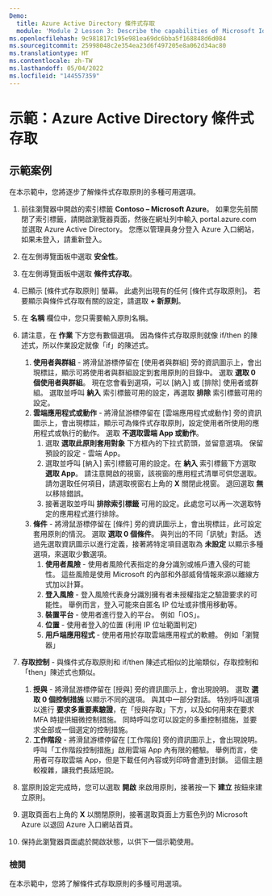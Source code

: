 ```yaml
---
Demo:
  title: Azure Active Directory 條件式存取
  module: 'Module 2 Lesson 3: Describe the capabilities of Microsoft Identity and access management solutions: Explore the access management capabilities of Azure AD'
ms.openlocfilehash: 9c981817c195e981ea69dc6bba5f168848d6d084
ms.sourcegitcommit: 25998048c2e354ea23d6f497205e8a062d34ac80
ms.translationtype: HT
ms.contentlocale: zh-TW
ms.lasthandoff: 05/04/2022
ms.locfileid: "144557359"
---
```

# <a name="demo-azure-active-directory-conditional-access"></a>示範：Azure Active Directory 條件式存取

## <a name="demo-scenario"></a>示範案例

在本示範中，您將逐步了解條件式存取原則的多種可用選項。

1. 前往瀏覽器中開啟的索引標籤 **Contoso – Microsoft Azure**。 如果您先前關閉了索引標籤，請開啟瀏覽器頁面，然後在網址列中輸入 portal.azure.com 並選取 Azure Active Directory。 您應以管理員身分登入 Azure 入口網站，如果未登入，請重新登入。

1. 在左側導覽面板中選取 **安全性**。

1. 在左側導覽面板中選取 **條件式存取**。

1. 已顯示 [條件式存取原則] 螢幕。 此處列出現有的任何 [條件式存取原則]。 若要顯示與條件式存取有關的設定，請選取 **+ 新原則**。

1. 在 **名稱** 欄位中，您只需要輸入原則名稱。

1. 請注意，在 **作業** 下方您有數個選項。  因為條件式存取原則就像 if/then 的陳述式，所以作業設定就像「if」的陳述式。
    1. **使用者與群組** - 將滑鼠游標停留在 [使用者與群組] 旁的資訊圖示上，會出現標註，顯示可將使用者與群組設定到套用原則的目錄中。 選取 **選取 0 個使用者與群組**。  現在您會看到選項，可以 [納入] 或 [排除] 使用者或群組。 選取並呼叫 **納入** 索引標籤可用的設定，再選取 **排除** 索引標籤可用的設定。
    1. **雲端應用程式或動作** - 將滑鼠游標停留在 [雲端應用程式或動作] 旁的資訊圖示上，會出現標註，顯示可為條件式存取原則，設定使用者所使用的應用程式或執行的動作。  選取 **不選取雲端 App 或動作**。
        1. 選取 **選取此原則套用對象** 下方框內的下拉式箭頭，並留意選項。  保留預設的設定 - 雲端 App。
        1. 選取並呼叫 [納入] 索引標籤可用的設定。在 **納入** 索引標籤下方選取 **選取 App**。  請注意開啟的視窗，該視窗的應用程式清單可供您選取。  請勿選取任何項目，請選取視窗右上角的 **X** 關閉此視窗。 退回選取 **無** 以移除錯誤。
        1. 接著選取並呼叫 **排除索引標籤** 可用的設定。此處您可以再一次選取特定的應用程式進行排除。
    1. **條件** - 將滑鼠游標停留在 [條件] 旁的資訊圖示上，會出現標註，此可設定套用原則的情況。 選取 **選取 0 個條件**。 與列出的不同「訊號」對話。   透過先選取資訊圖示以進行定義，接著將特定項目選取為 **未設定** 以顯示多種選項，來選取少數選項。
        1. **使用者風險** - 使用者風險代表指定的身分識別或帳戶遭入侵的可能性。 這些風險是使用 Microsoft 的內部和外部威脅情報來源以離線方式加以計算。
        1. **登入風險** - 登入風險代表身分識別擁有者未授權指定之驗證要求的可能性。 舉例而言，登入可能來自匿名 IP 位址或非慣用移動等。
        1. **裝置平台** - 使用者進行登入的平台。 例如「iOS」。
        1. **位置** - 使用者登入的位置 (利用 IP 位址範圍判定)
        1. **用戶端應用程式** - 使用者用於存取雲端應用程式的軟體。 例如「瀏覽器」

1. **存取控制** - 與條件式存取原則和 if/then 陳述式相似的比喻類似，存取控制和「then」陳述式也類似。
    1. **授與** - 將滑鼠游標停留在 [授與] 旁的資訊圖示上，會出現說明。  選取 **選取 0 個控制措施** 以顯示不同的選項。  與其中一部分對話。  特別呼叫選項以進行 **要求多重要素驗證**，在「授與存取」下方，以及如何用來在要求 MFA 時提供細微控制措施。   同時呼叫您可以設定的多重控制措施，並要求全部或一個選定的控制措施。
    1. **工作階段** - 將滑鼠游標停留在 [工作階段] 旁的資訊圖示上，會出現說明。  呼叫「工作階段控制措施」啟用雲端 App 內有限的體驗。  舉例而言，使用者可存取雲端 App，但是下載任何內容或列印時會遭到封鎖。  這個主題較複雜，讓我們長話短說。

1. 當原則設定完成時，您可以選取 **開啟** 來啟用原則，接著按一下 **建立** 按鈕來建立原則。

1. 選取頁面右上角的 **X** 以關閉原則，接著選取頁面上方藍色列的 Microsoft Azure 以退回 Azure 入口網站首頁。

1. 保持此瀏覽器頁面處於開啟狀態，以供下一個示範使用。

### <a name="review"></a>檢閱

在本示範中，您將了解條件式存取原則的多種可用選項。
